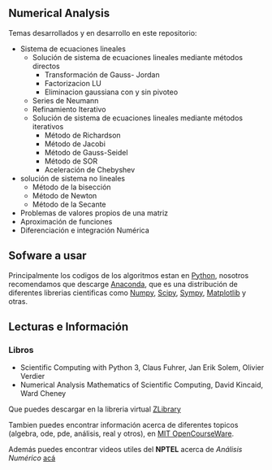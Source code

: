 ## Numerical Analysis

Temas desarrollados y en desarrollo en este repositorio:

* Sistema de ecuaciones lineales
	* Solución de sistema de ecuaciones lineales mediante métodos directos
		* Transformación de Gauss- Jordan
		* Factorizacion LU
		* Eliminacion gaussiana con y sin pivoteo
	* Series de Neumann
	* Refinamiento Iterativo
	* Solución de sistema de ecuaciones lineales mediante métodos iterativos
		* Método de Richardson
		* Método de Jacobi
		* Método de Gauss-Seidel
		* Método de SOR
		* Aceleración de Chebyshev
* solución de sistema no lineales
	* Método de la bisección 
	* Método de Newton
	* Método de la Secante
* Problemas de valores propios de una matriz
* Aproximación de funciones
* Diferenciación e integración Numérica


## Sofware a usar

Principalmente los codigos de los algoritmos estan en [Python](https://www.python.org/), nosotros recomendamos que descarge [Anaconda](https://www.anaconda.com/distribution/), que es una distribución de diferentes librerias cientificas como [Numpy][1], [Scipy][2], [Sympy][3], [Matplotlib][4] y otras.


[1]: http://www.numpy.org/
[2]: https://www.scipy.org/
[3]: https://www.sympy.org/en/index.html
[4]: https://matplotlib.org/

## Lecturas e Información

### Libros
* Scientific Computing with Python 3, Claus Fuhrer, Jan Erik Solem, Olivier Verdier
* Numerical Analysis Mathematics of Scientific Computing, David Kincaid, Ward Cheney

Que puedes descargar en la libreria virtual [ZLibrary](https://b-ok.cc/)

Tambien puedes encontrar información acerca de diferentes topicos (algebra, ode, pde, análisis, real y otros), en [MIT OpenCourseWare](https://ocw.mit.edu/index.htm).

Además puedes encontrar videos utiles del **NPTEL** acerca de *Análisis Numérico* [acá](https://www.youtube.com/playlist?list=PLoFGL7wppr4tdWBUS-wj-J1AHIVz21fTB) 


